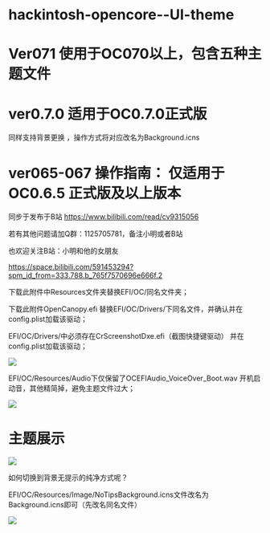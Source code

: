 # hackintosh-opencore--UI-theme

# Ver071 使用于OC070以上，包含五种主题文件


# ver0.7.0 适用于OC0.7.0正式版
同样支持背景更换 ，操作方式将对应改名为Background.icns



# ver065-067 操作指南： 仅适用于OC0.6.5 正式版及以上版本 

同步于发布于B站  https://www.bilibili.com/read/cv9315056


若有其他问题请加Q群：1125705781，备注小明或者B站

也欢迎关注B站：小明和他的女朋友

https://space.bilibili.com/591453294?spm_id_from=333.788.b_765f7570696e666f.2


下载此附件中Resources文件夹替换EFI/OC/同名文件夹；

下载此附件OpenCanopy.efi 替换EFI/OC/Drivers/下同名文件，并确认并在config.plist加载该驱动；

EFI/OC/Drivers/中必须存在CrScreenshotDxe.efi（截图快捷键驱动） 并在config.plist加载该驱动；

![](https://github.com/Xmingbai/hackintosh-opencore--UI-theme/blob/main/iShot2021-01-17.png)


EFI/OC/Resources/Audio下仅保留了OCEFIAudio_VoiceOver_Boot.wav 开机启动音，其他精简掉，避免主题文件过大；

![](https://github.com/Xmingbai/hackintosh-opencore--UI-theme/blob/main/audio.png)




# 主题展示


![](https://github.com/Xmingbai/hackintosh-opencore--UI-theme/blob/main/TipsBackground.png)

如何切换到背景无提示的纯净方式呢？

EFI/OC/Resources/Image/NoTipsBackground.icns文件改名为Background.icns即可（先改名同名文件）


![](https://github.com/Xmingbai/hackintosh-opencore--UI-theme/blob/main/NoTipsBackground.png)
